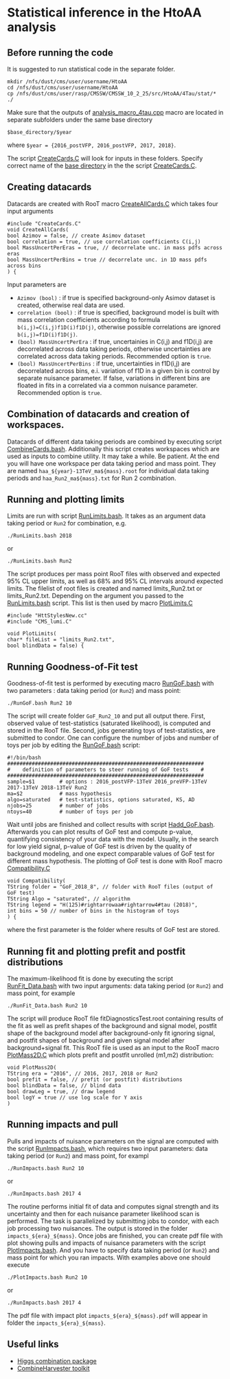 # Statistical inference in the HtoAA analysis

## Before running the code
It is suggested to run statistical code in the separate folder.
```
mkdir /nfs/dust/cms/user/username/HtoAA
cd /nfs/dust/cms/user/username/HtoAA
cp /nfs/dust/cms/user/rasp/CMSSW/CMSSW_10_2_25/src/HtoAA/4Tau/stat/* ./
```

Make sure that the outputs of [analysis_macro_4tau.cpp](https://github.com/raspereza/HtoAA/blob/main/4Tau/bin/analysis_macro_4tau.cpp) macro are located in separate subfolders
under the same base directory
```
$base_directory/$year
```

where `$year = {2016_postVFP, 2016_postVFP, 2017, 2018}`.

The script [CreateCards.C](https://github.com/raspereza/HtoAA/blob/main/4Tau/stat/CreateAllCards.C) will look for inputs in these folders. Specify correct name of the [base directory](https://github.com/raspereza/HtoAA/blob/main/4Tau/stat/CreateCards.C#L314) in the the script [CreateCards.C](https://github.com/raspereza/HtoAA/blob/main/4Tau/stat/CreateCards.C).

## Creating datacards 

Datacards are created with RooT macro [CreateAllCards.C](https://github.com/raspereza/HtoAA/blob/main/4Tau/stat/CreateAllCards.C) which takes four input arguments
```
#include "CreateCards.C"
void CreateAllCards(
bool Azimov = false, // create Asimov dataset
bool correlation = true, // use correlation coefficients C(i,j)
bool MassUncertPerEras = true, // decorrelate unc. in mass pdfs across eras
bool MassUncertPerBins = true // decorrelate unc. in 1D mass pdfs across bins
) {
```

Input parameters are 

* `Azimov (bool)` : if true is specified background-only Asimov dataset is created, otherwise real data are used. 
* `correlation (bool)` : if true is specified, background model is built with mass correlation coefficients according to formula `b(i,j)=C(i,j)f1D(i)f1D(j)`, otherwise possible correlations are ignored `b(i,j)=f1D(i)f1D(j)`. 
* `(bool) MassUncertPerEra` : if true, uncertainies in C(i,j) and f1D(i,j) are decorrelated across data taking periods, otherwise uncertainties are correlated across data taking periods. Recommended option is `true`.
* `(bool) MassUncertPerBins` : if true, uncertainties in f1D(i,j) are decorrelated across bins, e.i. variation of f1D in a given bin is control by separate nuisance parameter. If false, variations in different bins are floated in fits in a correlated via a common nuisance parameter. Recommended option is `true`. 

## Combination of datacards and creation of workspaces.

Datacards of different data taking periods are combined by executing script [CombineCards.bash](https://github.com/raspereza/HtoAA/blob/main/4Tau/stat/CombineCards.bash). Additionally this script creates workspaces which are used as inputs to combine utility. It may take a while. Be patient. At the end you will have one workspace per data taking period and mass point. They are named `haa_${year}-13TeV_ma${mass}.root` for individual data taking periods and `haa_Run2_ma${mass}.txt` for Run 2 combination.

## Running and plotting limits

Limits are run with script [RunLimits.bash](https://github.com/raspereza/HtoAA/blob/main/4Tau/stat/RunLimits.bash). It takes as an argument data taking period or `Run2` for combination, e.g.
```
./RunLimits.bash 2018
```

or
```
./RunLimits.bash Run2
```

The script produces per mass point RooT files with observed and expected 95% CL upper limits, as well as 68% and 95% CL intervals around expected limits. The filelist of root files is created and named limits_Run2.txt or limits_Run2.txt. Depending on the argument you passed to the [RunLimits.bash](https://github.com/raspereza/HtoAA/blob/main/4Tau/stat/RunLimits.bash) script. This list is then used by macro [PlotLimits.C](https://github.com/raspereza/HtoAA/blob/main/4Tau/stat/PlotLimits.C) 
```
#include "HttStylesNew.cc"
#include "CMS_lumi.C"

void PlotLimits(
char* fileList = "limits_Run2.txt",
bool blindData = false) {
```
  
## Running Goodness-of-Fit test   

Goodness-of-fit test is performed by executing macro [RunGoF.bash](https://github.com/raspereza/HtoAA/blob/main/4Tau/stat/RunGoF.bash) with two parameters : data taking period (or `Run2`) and mass point:
```
./RunGoF.bash Run2 10
```

The script will create folder `GoF_Run2_10` and put all output there.
First, observed value of test-statistics (saturated likelihood), is computed and stored in the RooT file. Second, jobs generating toys of test-statistics, are submitted to condor. One can configure the number of jobs and number of toys per job by editing the [RunGoF.bash](https://github.com/raspereza/HtoAA/blob/main/4Tau/stat/RunGoF.bash) script:
```
#!/bin/bash
################################################################
#    definition of parameters to steer running of GoF tests    #
################################################################
sample=$1        # options : 2016_postVFP-13TeV 2016_preVFP-13TeV 2017-13TeV 2018-13TeV Run2
ma=$2            # mass hypothesis
algo=saturated   # test-statistics, options saturated, KS, AD 
njobs=25         # number of jobs 
ntoys=40         # number of toys per job

``` 

Wait until jobs are finished and collect results with script [Hadd_GoF.bash](https://github.com/raspereza/HtoAA/blob/main/4Tau/stat/Hadd_GoF.bash). Afterwards you can plot results of GoF test and compute p-value, quantifying consistency of your data with the model. Usually, in the search for low yield signal, p-value of GoF test is driven by the quality of background modeling, and one expect comparable values of GoF test for different mass hypothesis. The plotting of GoF test is done with RooT macro [Compatibility.C](https://github.com/raspereza/HtoAA/blob/main/4Tau/stat/Compatibility.C)
```
void Compatibility(
TString folder = "GoF_2018_8", // folder with RooT files (output of GoF test)
TString Algo = "saturated", // algorithm
TString legend = "H(125)#rightarrowaa#rightarrow4#tau (2018)",
int bins = 50 // number of bins in the histogram of toys
) {
```

where the first parameter is the folder where results of GoF test are stored.

## Running fit and plotting prefit and postfit distributions

The maximum-likelihood fit is done by executing the script [RunFit_Data.bash](https://github.com/raspereza/HtoAA/blob/main/4Tau/stat/RunFit_Data.bash) with two input arguments: data taking period (or `Run2`) and mass point, for example
```
./RunFit_Data.bash Run2 10
```

The script will produce RooT file fitDiagnosticsTest.root containing results of the fit as well as prefit shapes of the background and signal model, postfit shape of the background model after background-only fit ignoring signal, and postfit shapes of background and given signal model after background+signal fit. This RooT file is used as an input to the RooT macro [PlotMass2D.C](https://github.com/raspereza/HtoAA/blob/main/4Tau/stat/PlotMass2D.C) which plots prefit and postfit unrolled (m1,m2) distribution:

```
void PlotMass2D(
TString era = "2016", // 2016, 2017, 2018 or Run2
bool prefit = false, // prefit (or postfit) distributions
bool blindData = false, // blind data
bool drawLeg = true, // draw legend
bool logY = true // use log scale for Y axis
) 
```

## Running impacts and pull

Pulls and impacts of nuisance parameters on the signal are computed with the script 
[RunImpacts.bash](https://github.com/raspereza/HtoAA/blob/main/4Tau/stat/RunImpacts.bash), which requires two input parameters: data taking period (or `Run2`) and mass point, for exampl
```
./RunImpacts.bash Run2 10
```

or
```
./RunImpacts.bash 2017 4
```

The routine performs initial fit of data and computes signal strength and its uncertainty and then for each nuisance parameter likelihood scan is performed. The task is parallelized by submitting jobs to condor, with each job processing two nuisances. The output is stored in the folder `impacts_${era}_${mass}`. Once jobs are finished, you can create pdf file with plot showing pulls and impacts of nuisance parameters with the script [PlotImpacts.bash](https://github.com/raspereza/HtoAA/blob/main/4Tau/stat/PlotImpacts.bash). And you have to specify data taking period (or `Run2`) and mass point for which you ran impacts. With examples above one should execute
```
./PlotImpacts.bash Run2 10
```

or
```
./RunImpacts.bash 2017 4
```

The pdf file with impact plot `impacts_${era}_${mass}.pdf` will appear in folder the `impacts_${era}_${mass}`.    

## Useful links

* [Higgs combination package](http://cms-analysis.github.io/HiggsAnalysis-CombinedLimit)
* [CombineHarvester toolkit](https://cms-analysis.github.io/CombineHarvester/index.html) 




 